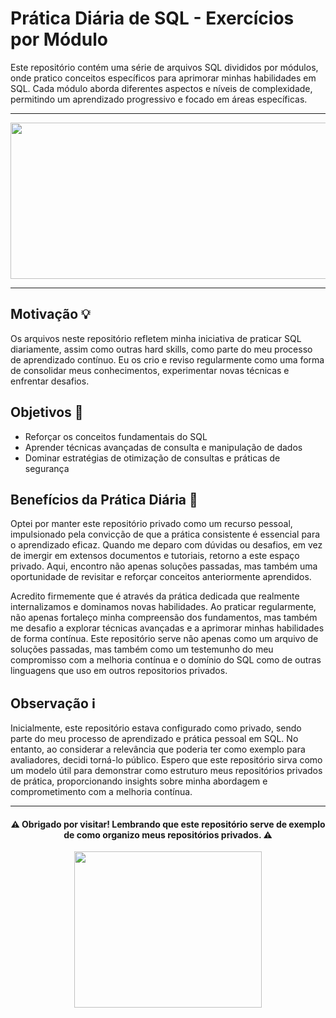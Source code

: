 # Prática Diária de SQL - Exercícios por Módulo

Este repositório contém uma série de arquivos SQL divididos por módulos, onde pratico conceitos específicos para aprimorar minhas habilidades em SQL. Cada módulo aborda diferentes aspectos e níveis de complexidade, permitindo um aprendizado progressivo e focado em áreas específicas.

---

<p align="center">
  <img src="https://media1.giphy.com/media/qgQUggAC3Pfv687qPC/giphy.gif?cid=ecf05e47oz1ey4dlvjq9lkh4g9u5tprizv0rw4oh0fzxxybm&rid=giphy.gif&ct=g" width="700" height="250">
</p>

---

## Motivação 💡

Os arquivos neste repositório refletem minha iniciativa de praticar SQL diariamente, assim como outras hard skills, como parte do meu processo de aprendizado contínuo. Eu os crio e reviso regularmente como uma forma de consolidar meus conhecimentos, experimentar novas técnicas e enfrentar desafios.

## Objetivos 🎯

- Reforçar os conceitos fundamentais do SQL
- Aprender técnicas avançadas de consulta e manipulação de dados
- Dominar estratégias de otimização de consultas e práticas de segurança

## Benefícios da Prática Diária 💪

Optei por manter este repositório privado como um recurso pessoal, impulsionado pela convicção de que a prática consistente é essencial para o aprendizado eficaz. Quando me deparo com dúvidas ou desafios, em vez de imergir em extensos documentos e tutoriais, retorno a este espaço privado. Aqui, encontro não apenas soluções passadas, mas também uma oportunidade de revisitar e reforçar conceitos anteriormente aprendidos.

Acredito firmemente que é através da prática dedicada que realmente internalizamos e dominamos novas habilidades. Ao praticar regularmente, não apenas fortaleço minha compreensão dos fundamentos, mas também me desafio a explorar técnicas avançadas e a aprimorar minhas habilidades de forma contínua. Este repositório serve não apenas como um arquivo de soluções passadas, mas também como um testemunho do meu compromisso com a melhoria contínua e o domínio do SQL como de outras linguagens que uso em outros repositorios privados.

## Observação ℹ️

Inicialmente, este repositório estava configurado como privado, sendo parte do meu processo de aprendizado e prática pessoal em SQL. No entanto, ao considerar a relevância que poderia ter como exemplo para avaliadores, decidi torná-lo público. Espero que este repositório sirva como um modelo útil para demonstrar como estruturo meus repositórios privados de prática, proporcionando insights sobre minha abordagem e comprometimento com a melhoria contínua.

---

<div align="center">
  <h4>⚠️ Obrigado por visitar! Lembrando que este repositório serve de exemplo de como organizo meus repositórios privados. ⚠️</h4>
  
  <p align="center">
    <img src="https://user-images.githubusercontent.com/81328619/213875785-400ae517-156b-4aca-a787-bac75d84c393.gif" width="300" height="250">
  </p>
</div>

